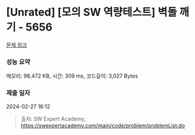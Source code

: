 # [Unrated] [모의 SW 역량테스트] 벽돌 깨기 - 5656 

[문제 링크](https://swexpertacademy.com/main/code/problem/problemDetail.do?contestProbId=AWXRQm6qfL0DFAUo) 

### 성능 요약

메모리: 98,472 KB, 시간: 309 ms, 코드길이: 3,027 Bytes

### 제출 일자

2024-02-27 16:12



> 출처: SW Expert Academy, https://swexpertacademy.com/main/code/problem/problemList.do